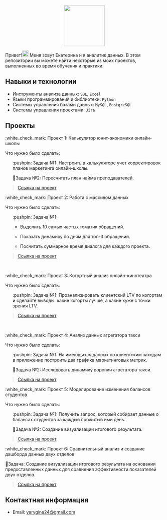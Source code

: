 <div id="header" align="center">
  <img src="https://media.giphy.com/media/Oj25fisQ3zhukVWY96/giphy.gif" width="130"/>
</div>


Привет!<img src="https://media.giphy.com/media/hvRJCLFzcasrR4ia7z/giphy.gif" width="20px"/>
Меня зовут Екатерина и я аналитик данных. 
В этом репозитории вы можете найти некоторые из моих проектов, выполненных во время обучения и практики.
<br>

## Навыки и технологии
- Инструменты анализа данных: ``SQL``, ``Excel`` 
- Языки программирования и библиотеки: ``Python``
- Системы управления базами данных: ``MySQL``, ``PostgreSQL``
- Системы управления проектами: ``Jira``



## Проекты
<p> :white_check_mark: Проект 1: Калькулятор юнит-экономики онлайн-школы</p>
<p>Что нужно было сделать:<p>
<ol>
:pushpin: Задача №1:
  Настроить в калькуляторе учет корректировок планов маркетинга онлайн-школы.
  
:pushpin:Задача №2:
    Пересчитать план найма преподавателей.
</ol>


> <a href="https://docs.google.com/spreadsheets/d/1IjS0SnOuQtPdqtAY32putbgfa3Q2LXav0K_CLs_nWW0/edit#gid=1143601533">Ссылка на проект</a>


<p> :white_check_mark: Проект 2: Работа с массивом данных</p>
<p>Что нужно было сделать:<p>
<ol>
  :pushpin: Задача №1:
  
  - Выделить 10 самых частых тематик обращений.
    
  - Показать динамику по дням для топ-3 обращений.
    
  - Посчитать суммарное время диалога для каждого проекта.
  
</ol>


> <a href="https://docs.google.com/spreadsheets/d/12yqn_LDbNvGAfRiDQuCMmI2ZcsANEEImHnt63bKZhuQ/edit#gid=852497936">Ссылка на проект</a>
 
<br> 
<p> :white_check_mark: Проект 3: Когортный анализ онлайн-кинотеатра</p>
<p>Что нужно было сделать:<p>
<ol>
  :pushpin: Задача №1:
   Проанализировать клиентский LTV по когортам и сделайте выводы: какие когорты лучше, а какие хуже с точки зрения LTV.
</ol>

  
> <a href="https://docs.google.com/document/d/1m3KruXeW6pWYCqlklJJRLnWCFhst-Jb6YZW3vxwt3zc/edit">Ссылка на проект</a>


<br> 
<p> :white_check_mark: Проект 4: Анализ данных агрегатора такси </p> 
<p>Что нужно было сделать:
  <ol>
:pushpin: Задача №1:
  На имеющихся данных по клиентским заходам в приложение построить два графика маркетинговых метрик.
  
:pushpin:Задача №2:
    Исследовать динамику воронки агрегатора такси.
</ol>
  

> <a href="https://docs.google.com/document/d/1qu2TxsW64qBt2ELvwArEWB-ylxFXJ8-dPgciuXKzSuU/edit">Ссылка на проект</a>



<p> :white_check_mark: Проект 5: Моделирование изменения балансов студентов</p> 
<p>Что нужно было сделать:<p>
<ol>
  :pushpin: Задача №1:
  Получить запрос, который собирает данные о балансах студентов за каждый прожитый ими день.
  
:pushpin:Задача №2:
    Создание визуализации итогового результата.
</ol>


> <a href="https://docs.google.com/document/d/11FPUkH1sErTu9SBspPQNjEXSFZDPU360hPP_McmbBJ8/edit">Ссылка на проект</a>


<p> :white_check_mark: Проект 6: Сравнительный анализ и создание дашборда данных двух отделов</p>

:pushpin:Задача:
    Создание визуализации итогового результата на основании предоставленных данных для сравнения эффективности показателей двух отделов.
</ol>


> <a href="https://drive.google.com/file/d/1i6epdsOGKibelZc8-kEWIiXBu0iWk9LX/view?usp=sharing">Ссылка на проект</a>

## Контактная информация
- Email: yarygina24@gmail.com
